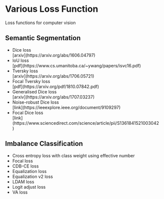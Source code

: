 # Various Loss Function
Loss functions for computer vision

## Semantic Segmentation
<ul>
  <li>Dice loss </li>[arxiv](https://arxiv.org/abs/1606.04797)
  <li>IoU loss </li>[pdf](https://www.cs.umanitoba.ca/~ywang/papers/isvc16.pdf)
  <li>Tversky loss </li>[arxiv](https://arxiv.org/abs/1706.05721)
  <li>Focal Tversky loss </li>[pdf](https://arxiv.org/pdf/1810.07842.pdf)
  <li>Generalised Dice loss </li>[arxiv](https://arxiv.org/abs/1707.03237)
  <li>Noise-robust Dice loss </li>[link](https://ieeexplore.ieee.org/document/9109297)
  <li>Focal Dice loss </li>[link](https://www.sciencedirect.com/science/article/pii/S1361841521003042)
</ul>



## Imbalance Classification
<ul>
  <li>Cross entropy loss with class weight using effective number </li>
  <li>Focal loss </li>
  <li>CDB-CE loss </li>
  <li>Equalization loss</li> 
  <li>Equalization v2 loss </li>
  <li>LDAM loss </li>
  <li>Logit adjust loss </li>
  <li>VA loss </li>
</ul>
